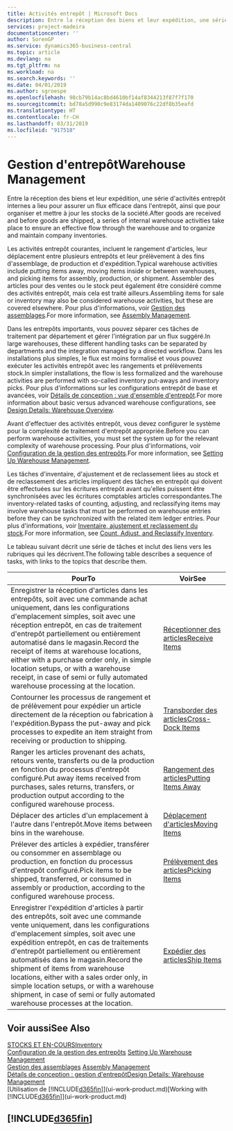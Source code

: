 ```yaml
---
title: Activités entrepôt | Microsoft Docs
description: Entre la réception des biens et leur expédition, une série d'activités entrepôt internes a lieu pour assurer un flux efficace dans l'entrepôt, ainsi que pour organiser et mettre à jour les stocks de la société.
services: project-madeira
documentationcenter: ''
author: SorenGP
ms.service: dynamics365-business-central
ms.topic: article
ms.devlang: na
ms.tgt_pltfrm: na
ms.workload: na
ms.search.keywords: ''
ms.date: 04/01/2019
ms.author: sgroespe
ms.openlocfilehash: 98cb79b14ac8bd4610bf14af8344213f87f7f170
ms.sourcegitcommit: bd78a5d990c9e83174da1409076c22df8b35eafd
ms.translationtype: HT
ms.contentlocale: fr-CH
ms.lasthandoff: 03/31/2019
ms.locfileid: "917518"
---
```

# <a name="warehouse-management"></a><span data-ttu-id="cfe70-103">Gestion d'entrepôt</span><span class="sxs-lookup"><span data-stu-id="cfe70-103">Warehouse Management</span></span>
<span data-ttu-id="cfe70-104">Entre la réception des biens et leur expédition, une série d'activités entrepôt internes a lieu pour assurer un flux efficace dans l'entrepôt, ainsi que pour organiser et mettre à jour les stocks de la société.</span><span class="sxs-lookup"><span data-stu-id="cfe70-104">After goods are received and before goods are shipped, a series of internal warehouse activities take place to ensure an effective flow through the warehouse and to organize and maintain company inventories.</span></span>

<span data-ttu-id="cfe70-105">Les activités entrepôt courantes, incluent le rangement d'articles, leur déplacement entre plusieurs entrepôts et leur prélèvement à des fins d'assemblage, de production et d'expédition.</span><span class="sxs-lookup"><span data-stu-id="cfe70-105">Typical warehouse activities include putting items away, moving items inside or between warehouses, and picking items for assembly, production, or shipment.</span></span> <span data-ttu-id="cfe70-106">Assembler des articles pour des ventes ou le stock peut également être considéré comme des activités entrepôt, mais cela est traité ailleurs.</span><span class="sxs-lookup"><span data-stu-id="cfe70-106">Assembling items for sale or inventory may also be considered warehouse activities, but these are covered elsewhere.</span></span> <span data-ttu-id="cfe70-107">Pour plus d'informations, voir [Gestion des assemblages](assembly-assemble-items.md).</span><span class="sxs-lookup"><span data-stu-id="cfe70-107">For more information, see [Assembly Management](assembly-assemble-items.md).</span></span>  

<span data-ttu-id="cfe70-108">Dans les entrepôts importants, vous pouvez séparer ces tâches de traitement par département et gérer l'intégration par un flux suggéré.</span><span class="sxs-lookup"><span data-stu-id="cfe70-108">In large warehouses, these different handling tasks can be separated by departments and the integration managed by a directed workflow.</span></span> <span data-ttu-id="cfe70-109">Dans les installations plus simples, le flux est moins formalisé et vous pouvez exécuter les activités entrepôt avec les rangements et prélèvements stock.</span><span class="sxs-lookup"><span data-stu-id="cfe70-109">In simpler installations, the flow is less formalized and the warehouse activities are performed with so-called inventory put-aways and inventory picks.</span></span> <span data-ttu-id="cfe70-110">Pour plus d'informations sur les configurations entrepôt de base et avancées, voir [Détails de conception : vue d'ensemble d'entrepôt](design-details-warehouse-overview.md).</span><span class="sxs-lookup"><span data-stu-id="cfe70-110">For more information about basic versus advanced warehouse configurations, see [Design Details: Warehouse Overview](design-details-warehouse-overview.md).</span></span>

<span data-ttu-id="cfe70-111">Avant d'effectuer des activités entrepôt, vous devez configurer le système pour la complexité de traitement d'entrepôt appropriée.</span><span class="sxs-lookup"><span data-stu-id="cfe70-111">Before you can perform warehouse activities, you must set the system up for the relevant complexity of warehouse processing.</span></span> <span data-ttu-id="cfe70-112">Pour plus d'informations, voir [Configuration de la gestion des entrepôts](warehouse-setup-warehouse.md).</span><span class="sxs-lookup"><span data-stu-id="cfe70-112">For more information, see [Setting Up Warehouse Management](warehouse-setup-warehouse.md).</span></span>

<span data-ttu-id="cfe70-113">Les tâches d'inventaire, d'ajustement et de reclassement liées au stock et de reclassement des articles impliquent des tâches en entrepôt qui doivent être effectuées sur les écritures entrepôt avant qu'elles puissent être synchronisées avec les écritures comptables articles correspondantes.</span><span class="sxs-lookup"><span data-stu-id="cfe70-113">The inventory-related tasks of counting, adjusting, and reclassifying items may involve warehouse tasks that must be performed on warehouse entries before they can be synchronized with the related item ledger entries.</span></span> <span data-ttu-id="cfe70-114">Pour plus d'informations, voir [Inventaire, ajustement et reclassement du stock](inventory-how-count-adjust-reclassify.md).</span><span class="sxs-lookup"><span data-stu-id="cfe70-114">For more information, see [Count, Adjust, and Reclassify Inventory](inventory-how-count-adjust-reclassify.md).</span></span>

 <span data-ttu-id="cfe70-115">Le tableau suivant décrit une série de tâches et inclut des liens vers les rubriques qui les décrivent.</span><span class="sxs-lookup"><span data-stu-id="cfe70-115">The following table describes a sequence of tasks, with links to the topics that describe them.</span></span>   

|<span data-ttu-id="cfe70-116">**Pour**</span><span class="sxs-lookup"><span data-stu-id="cfe70-116">**To**</span></span>|<span data-ttu-id="cfe70-117">**Voir**</span><span class="sxs-lookup"><span data-stu-id="cfe70-117">**See**</span></span>|  
|------------|-------------|  
|<span data-ttu-id="cfe70-118">Enregistrer la réception d'articles dans les entrepôts, soit avec une commande achat uniquement, dans les configurations d'emplacement simples, soit avec une réception entrepôt, en cas de traitement d'entrepôt partiellement ou entièrement automatisé dans le magasin.</span><span class="sxs-lookup"><span data-stu-id="cfe70-118">Record the receipt of items at warehouse locations, either with a purchase order only, in simple location setups, or with a warehouse receipt, in case of semi or fully automated warehouse processing at the location.</span></span>|[<span data-ttu-id="cfe70-119">Réceptionner des articles</span><span class="sxs-lookup"><span data-stu-id="cfe70-119">Receive Items</span></span>](warehouse-how-receive-items.md)|
|<span data-ttu-id="cfe70-120">Contourner les processus de rangement et de prélèvement pour expédier un article directement de la réception ou fabrication à l'expédition.</span><span class="sxs-lookup"><span data-stu-id="cfe70-120">Bypass the put-away and pick processes to expedite an item straight from receiving or production to shipping.</span></span>|[<span data-ttu-id="cfe70-121">Transborder des articles</span><span class="sxs-lookup"><span data-stu-id="cfe70-121">Cross-Dock Items</span></span>](warehouse-how-to-cross-dock-items.md)|    
|<span data-ttu-id="cfe70-122">Ranger les articles provenant des achats, retours vente, transferts ou de la production en fonction du processus d'entrepôt configuré.</span><span class="sxs-lookup"><span data-stu-id="cfe70-122">Put away items received from purchases, sales returns, transfers, or production output according to the configured warehouse process.</span></span>|[<span data-ttu-id="cfe70-123">Rangement des articles</span><span class="sxs-lookup"><span data-stu-id="cfe70-123">Putting Items Away</span></span>](warehouse-put-away-items.md)|
|<span data-ttu-id="cfe70-124">Déplacer des articles d'un emplacement à l'autre dans l'entrepôt.</span><span class="sxs-lookup"><span data-stu-id="cfe70-124">Move items between bins in the warehouse.</span></span>|[<span data-ttu-id="cfe70-125">Déplacement d'articles</span><span class="sxs-lookup"><span data-stu-id="cfe70-125">Moving Items</span></span>](warehouse-move-items.md)|
|<span data-ttu-id="cfe70-126">Prélever des articles à expédier, transférer ou consommer en assemblage ou production, en fonction du processus d'entrepôt configuré.</span><span class="sxs-lookup"><span data-stu-id="cfe70-126">Pick items to be shipped, transferred, or consumed in assembly or production, according to the configured warehouse process.</span></span>|[<span data-ttu-id="cfe70-127">Prélèvement des articles</span><span class="sxs-lookup"><span data-stu-id="cfe70-127">Picking Items</span></span>](warehouse-pick-items.md)|
|<span data-ttu-id="cfe70-128">Enregistrer l'expédition d'articles à partir des entrepôts, soit avec une commande vente uniquement, dans les configurations d'emplacement simples, soit avec une expédition entrepôt, en cas de traitements d'entrepôt partiellement ou entièrement automatisés dans le magasin.</span><span class="sxs-lookup"><span data-stu-id="cfe70-128">Record the shipment of items from warehouse locations, either with a sales order only, in simple location setups, or with a warehouse shipment, in case of semi or fully automated warehouse processes at the location.</span></span>|[<span data-ttu-id="cfe70-129">Expédier des articles</span><span class="sxs-lookup"><span data-stu-id="cfe70-129">Ship Items</span></span>](warehouse-how-ship-items.md)|  

## <a name="see-also"></a><span data-ttu-id="cfe70-130">Voir aussi</span><span class="sxs-lookup"><span data-stu-id="cfe70-130">See Also</span></span>  
[<span data-ttu-id="cfe70-131">STOCKS ET EN-COURS</span><span class="sxs-lookup"><span data-stu-id="cfe70-131">Inventory</span></span>](inventory-manage-inventory.md)  
<span data-ttu-id="cfe70-132">[Configuration de la gestion des entrepôts](warehouse-setup-warehouse.md)   </span><span class="sxs-lookup"><span data-stu-id="cfe70-132">[Setting Up Warehouse Management](warehouse-setup-warehouse.md)   </span></span>  
<span data-ttu-id="cfe70-133">[Gestion des assemblages](assembly-assemble-items.md)  </span><span class="sxs-lookup"><span data-stu-id="cfe70-133">[Assembly Management](assembly-assemble-items.md)  </span></span>  
[<span data-ttu-id="cfe70-134">Détails de conception : gestion d'entrepôt</span><span class="sxs-lookup"><span data-stu-id="cfe70-134">Design Details: Warehouse Management</span></span>](design-details-warehouse-management.md)  
<span data-ttu-id="cfe70-135">[Utilisation de [!INCLUDE[d365fin](includes/d365fin_md.md)]](ui-work-product.md)</span><span class="sxs-lookup"><span data-stu-id="cfe70-135">[Working with [!INCLUDE[d365fin](includes/d365fin_md.md)]](ui-work-product.md)</span></span>  

## [!INCLUDE[d365fin](includes/free_trial_md.md)]  
